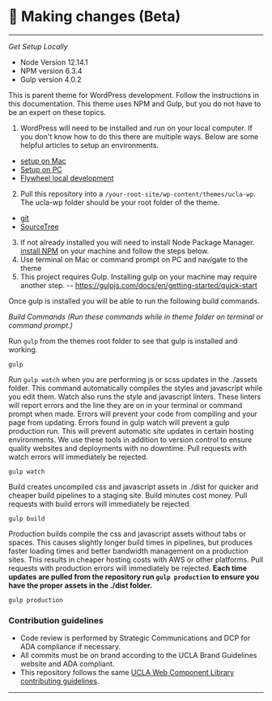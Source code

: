 # :pencil: Making changes (Beta)

---

*Get Setup Locally*

* Node Version 12.14.1
* NPM version 6.3.4
* Gulp version 4.0.2

This is parent theme for WordPress development. Follow the instructions in this documentation. This theme uses NPM and Gulp, but you do not have to be an expert on these topics.

1. WordPress will need to be installed and run on your local computer. If you don't know how to do this there are multiple ways. Below are some helpful articles to setup an environments.
* [setup on Mac](https://www.themeum.com/install-wordpress-localhost/)
* [Setup on PC](https://themeisle.com/blog/install-xampp-and-wordpress-locally/)
* [Flywheel local development](https://localwp.com/)
2. Pull this repository into a `/your-root-site/wp-content/themes/ucla-wp`. The ucla-wp folder should be your root folder of the theme.
* [git](https://git-scm.com/doc)
* [SourceTree](https://www.sourcetreeapp.com/)
3. If not already installed you will need to install Node Package Manager. [install NPM](https://www.npmjs.com/get-npm) on your machine and follow the steps below.
4. Use terminal on Mac or command prompt on PC and navigate to the theme
5. This project requires Gulp. Installing gulp on your machine may require another step. -- https://gulpjs.com/docs/en/getting-started/quick-start

Once gulp is installed you will be able to run the following build commands.


*Build Commands (Run these commands while in theme folder on terminal or command prompt.)*

Run `gulp` from the themes root folder to see that gulp is installed and working.
```
gulp
```

Run `gulp watch` when you are performing js or scss updates in the ./assets folder. This command automatically compiles the styles and javascript while you edit them. Watch also runs the style and javascript linters. These linters will report errors and the line they are on in your terminal or command prompt when made. Errors will prevent your code from compiling and your page from updating. Errors found in gulp watch will prevent a gulp production run. This will prevent automatic site updates in certain hosting environments. We use these tools in addition to version control to ensure quality websites and deployments with no downtime. Pull requests with watch errors will immediately be rejected.
```
gulp watch
```

Build creates uncompiled css and javascript assets in ./dist for quicker and cheaper build pipelines to a staging site. Build minutes cost money. Pull requests with build errors will immediately be rejected.
```
gulp build
```

Production builds compile the css and javascript assets without tabs or spaces. This causes slightly longer build times in pipelines, but produces faster loading times and better bandwidth management on a production sites. This results in cheaper hosting costs with AWS or other platforms. Pull requests with production errors will immediately be rejected.
**Each time updates are pulled from the repository run `gulp production` to ensure you have the proper assets in the ./dist folder.**
```
gulp production
```

### Contribution guidelines ###

* Code review is performed by Strategic Communications and DCP for ADA compliance if necessary.
* All commits must be on brand according to the UCLA Brand Guidelines website and ADA compliant.
* This repository follows the same [UCLA Web Component Library contributing guidelines](https://webcomponents.ucla.edu).

<hr/>
